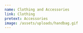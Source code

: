 ```yaml
---
name: Clothing and Accessories
link: Clothing
pretext: Accessories
image: /assets/uploads/handbag.gif
---
```



